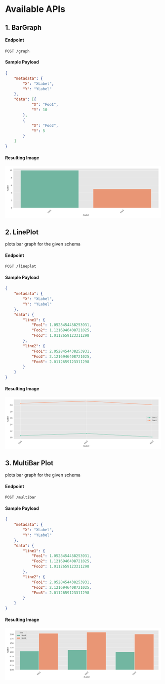 # Available APIs
## 1. BarGraph

#### Endpoint
```
POST /graph
```

#### Sample Payload
```json
{
    "metadata": {
        "X": "XLabel",
        "Y": "YLabel"
    },
    "data": [{
            "X": "Foo1",
            "Y": 10
        },
        {
            "X": "Foo2",
            "Y": 5
        }
    ]
}
```
#### Resulting Image
![BarGraph](/samples/graph.png)

## 2. LinePlot
plots bar graph for the given schema
#### Endpoint
```
POST /lineplot
```
#### Sample Payload
```json
{
    "metadata": {
        "X": "XLabel",
        "Y": "YLabel"
    },
    "data": {
        "line1": {
            "Foo1": 1.0528454438253931,
            "Foo2": 1.1216946408721025,
            "Foo3": 1.0112659123311298
        },
        "line2": {
            "Foo1": 2.0528454438253931,
            "Foo2": 2.1216946408721025,
            "Foo3": 2.0112659123311298
        }
    }
}
```
#### Resulting Image
![BarGraph](/samples/lineplot.png)

## 3. MultiBar Plot
plots bar graph for the given schema
#### Endpoint
```
POST /multibar
```
#### Sample Payload
```json
{
    "metadata": {
        "X": "XLabel",
        "Y": "YLabel"
    },
    "data": {
        "line1": {
            "Foo1": 1.0528454438253931,
            "Foo2": 1.1216946408721025,
            "Foo3": 1.0112659123311298
        },
        "line2": {
            "Foo1": 2.0528454438253931,
            "Foo2": 2.1216946408721025,
            "Foo3": 2.0112659123311298
        }
    }
}
```
#### Resulting Image
![BarGraph](/samples/multibar.png)